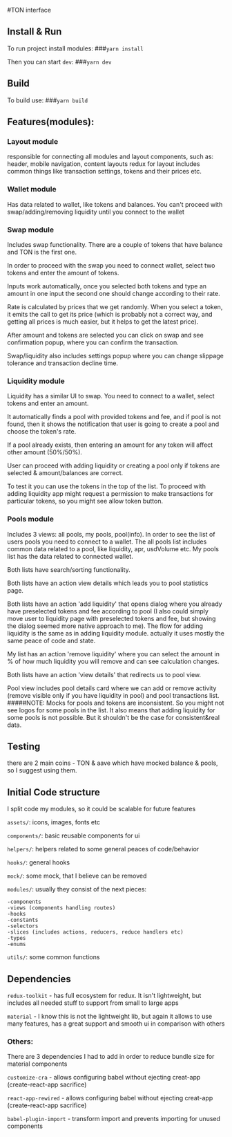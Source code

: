 #TON  interface

## Install & Run
To run project install modules:
###`yarn install`

Then you can start `dev`:
###`yarn dev`

## Build
To build use: 
###`yarn build`

## Features(modules):

### Layout module
responsible for connecting all modules and layout components, such as: header, mobile navigation, content layouts
redux for layout includes common things like transaction settings, tokens and their prices etc.

### Wallet module
Has data related to wallet, like tokens and balances. 
You can't proceed with swap/adding/removing liquidity until you connect to the wallet

### Swap module
Includes swap functionality. There are a couple of tokens that have balance and TON is the first one.

In order to proceed with the swap you need to connect wallet, select two tokens and enter the amount of tokens.

Inputs work automatically, once you selected both tokens and type an amount in one input the second one should change according to their rate.

Rate is calculated by prices that we get randomly. When you select a token, it emits the call to get its price (which is probably not a correct way, and getting all prices is much easier, but it helps to get the latest price).

After amount and tokens are selected you can click on swap and see confirmation popup, where you can confirm the transaction.

Swap/liquidity also includes settings popup where you can change slippage tolerance and transaction decline time.

### Liquidity module
Liquidity has a similar UI to swap. You need to connect to a wallet, select tokens and enter an amount.

It automatically finds a pool with provided tokens and fee, and if pool is not found, then it shows the notification that user is going to create a pool and choose the token's rate.

If a pool already exists, then entering an amount for any token will affect other amount (50%/50%).

User can proceed with adding liquidity or creating a pool only if tokens are selected & amount/balances are correct.

To test it you can use the tokens in the top of the list. To proceed with adding liquidity app might request a permission to make transactions for particular tokens, so you might see allow token button.

### Pools module
Includes 3 views: all pools, my pools, pool(info). In order to see the list of users pools you need to connect to a wallet.
The all pools list includes common data related to a pool, like liquidity, apr, usdVolume etc. My pools list has the data related to connected wallet.

Both lists have search/sorting functionality.

Both lists have an action view details which leads you to pool statistics page.

Both lists have an action 'add liquidity' that opens dialog where you already have preselected tokens and fee according to pool (I also could simply move user to liquidity page with preselected tokens and fee, but showing the dialog seemed more native approach to me).
The flow for adding liquidity is the same as in adding liquidity module. actually it uses mostly the same peace of code and state.

My list has an action 'remove liquidity' where you can select the amount in % of how much liquidity you will remove and can see calculation changes.

Both lists have an action 'view details' that redirects us to pool view.

Pool view includes pool details card where we can add or remove activity (remove visible only if you have liquidity in pool) and pool transactions list. 
#####NOTE: 
Mocks for pools and tokens are inconsistent. So you might not see logos for some pools in the list. It also means that adding liquidity for some pools is not possible.
But it shouldn't be the case for consistent&real data.


## Testing
there are 2 main coins - TON & aave which have mocked balance & pools, so I suggest using them.

## Initial Code structure
I split code my modules, so it could be scalable for future features

`assets/`: icons, images, fonts etc

`components/`: basic reusable components for ui

`helpers/`: helpers related to some general peaces of code/behavior

`hooks/`: general hooks

`mock/`: some mock, that I believe can be removed

`modules/`: usually they consist of the next pieces:
```
-components
-views (components handling routes)
-hooks
-constants
-selectors
-slices (includes actions, reducers, reduce handlers etc)
-types
-enums
```

`utils/`: some common functions

## Dependencies
`redux-toolkit` - has full ecosystem for redux. It isn't lightweight, but includes all needed stuff to support from small to large apps

`material`  - I know this is not the lightweight lib, but again it allows to use many features, has a great support and smooth ui in comparison with others


### Others:
There are 3 dependencies I had to add in order to reduce bundle size for material components

`customize-cra` - allows configuring babel without ejecting creat-app (create-react-app sacrifice) 

`react-app-rewired` - allows configuring babel without ejecting creat-app (create-react-app sacrifice)

`babel-plugin-import` - transform import and prevents importing for unused components
